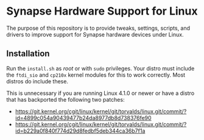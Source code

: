 Synapse Hardware Support for Linux
==================================

The purpose of this repository is to provide tweaks, settings, scripts,
and drivers to improve support for Synapse hardware devices under Linux.

Installation
------------

Run the `install.sh` as *root* or with `sudo` privileges. Your distro must
include the `ftdi_sio` and `cp210x` kernel modules for this to work correctly.
Most distros do include these.

This is unnecessary if
you are running Linux 4.1.0 or newer or have a distro that has backported the
following two patches:
* https://git.kernel.org/cgit/linux/kernel/git/torvalds/linux.git/commit/?id=4899c054a90439477b24da8977db8d738376fe90
* https://git.kernel.org/cgit/linux/kernel/git/torvalds/linux.git/commit/?id=b229a0f840f774d29d8fedbf5deb344ca36b7f1a
